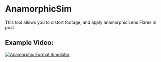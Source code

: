 # AnamorphicSim

This tool allows you to distort footage, and apply anamorphic Lens Flares in post. 

## Example Video: 
[![Anamorphic Format Simulator](https://img.youtube.com/vi/OsQQ8_si5kc/0.jpg)](https://www.youtube.com/watch?v=OsQQ8_si5kc)


